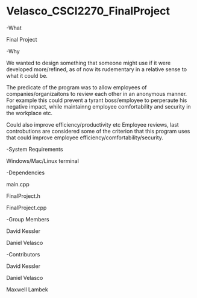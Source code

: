 # Velasco_CSCI2270_FinalProject
-What

Final Project

-Why

We wanted to design something that someone might use if it were developed more/refined, as of now its rudementary in a relative sense to what it could be.

The predicate of the program was to allow employees of companies/organizaitons to review each other in an anonymous manner. For example this could prevent a tyrant boss/employee to perperaute his negative impact, while maintainng employee comfortability and security in the workplace etc. 

Could also improve efficiency/productivity etc
Employee reviews, last controbutions are considered some of the criterion that this program uses that could improve employee efficiency/comfortability/security. 

-System Requirements

Windows/Mac/Linux terminal

-Dependencies

main.cpp

FinalProject.h

FinalProject.cpp

-Group Members

David Kessler

Daniel Velasco

-Contributors

David Kessler

Daniel Velasco

Maxwell Lambek



